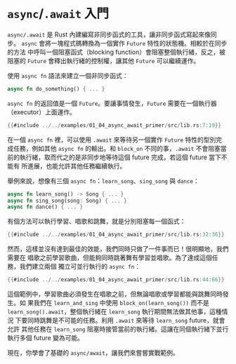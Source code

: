 # `async`/`.await` 入門

`async/.await` 是 Rust 內建編寫非同步函式的工具，讓非同步函式寫起來像同步。
`async` 會將一塊程式碼轉換為一個實作 `Future` 特性的狀態機。相較於在同步的方法
中呼叫一個阻塞函式（blocking function）會阻塞整個執行緒，反之，被阻塞的
`Future` 會釋出執行緒的控制權，讓其他 `Future` 可以繼續運作。

使用 `async fn` 語法來建立一個非同步函式：

```rust
async fn do_something() { ... }
```

`async fn` 的返回值是一個 `Future`。要讓事情發生，`Future` 需要在一個執行器
（executor）上面運作。

```rust
{{#include ../../examples/01_04_async_await_primer/src/lib.rs:7:19}}
```

在一個 `async fn` 裡，可以使用 `.await` 來等待另一個實作 `Future` 特性的型別完
成任務，例如其他 `async fn` 的輸出。和 `block_on` 不同的事，`.await` 不會阻塞當
前的執行緒，取而代之的是非同步地等待這個 future 完成，若這個 future 當下不能有
所進展，也能允許其他任務繼續執行。

舉例來說，想像有三個 `async fn`：`learn_song`、`sing_song` 與 `dance`：

```rust
async fn learn_song() -> Song { ... }
async fn sing_song(song: Song) { ... }
async fn dance() { ... }
```

有個方法可以執行學習、唱歌和跳舞，就是分別阻塞每一個函式：

```rust
{{#include ../../examples/01_04_async_await_primer/src/lib.rs:32:36}}
```

然而，這樣並沒有達到最佳的效能，我們同時只做了一件事而已！很明顯地，我們需要在
唱歌之前學習歌曲，但能夠同時跳著舞有學習並唱歌。為了達成這個任務，我們建立兩個
獨立可並行執行的 `async fn`：

```rust
{{#include ../../examples/01_04_async_await_primer/src/lib.rs:44:66}}
```

這個範例中，學習歌曲必須發生在唱歌之前，但無論唱歌或學習都能與跳舞同時發生。如
果我們在 `learn_and_sing` 中使用 `block_on(learn_song())` 而不是
`learn_song().await`，整個執行緒在 `learn_song` 執行期間無法做其他事，這種情況
下要同時跳舞是不可能的任務。利用 `.await` 來等待 `learn_song` future，就會允許
其他任務在 `learn_song` 阻塞時接管當前的執行緒。這讓在同個執行緒下並行執行多個
future 變為可能。

現在，你學會了基礎的 `async/await`，讓我們來嘗嘗實戰範例。

